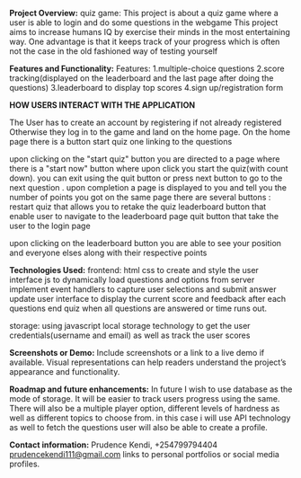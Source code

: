 **Project Overview:**
quiz game:
This project is about a quiz game where a user is able to login and do some questions in the webgame 
This project aims to increase humans IQ by exercise their minds in the most entertaining way.
One advantage is that it keeps track of your progress which is often not the case in the old fashioned way of testing yourself

**Features and Functionality:**
Features:
1.multiple-choice questions
2.score tracking(displayed on the leaderboard and the last page after doing the questions)
3.leaderboard to display top scores
4.sign up/registration form 


**HOW USERS INTERACT WITH THE APPLICATION**

The User has to create an account by registering if not already registered
Otherwise they log in to the game and land on the home page.
On the home page there is a  button start quiz one linking to the questions
                                            
                                        



upon clicking on the "start quiz" button you are directed to a page where there is a "start now" button where upon click you start the quiz(with count down). you can exit using the quit button or press next button to go to the next question . 
upon completion a page is displayed to you and tell you the number of points you got
on the same page there are several buttons :
                                             restart quiz that allows you to retake the quiz
                                             leaderboard button that enable user to navigate to the leaderboard page
                                             quit button that take the user to the login page


upon clicking on the leaderboard button you are able to see your position and everyone elses along with their respective points

**Technologies Used:**
frontend: html css to create and style the user interface 
           js to dynamically load questions and options from server
           implement event handlers to capture user selections and submit answer
           update user interface to display the current score and feedback after each questions
           end quiz when all questions are answered or time runs out.

storage: using javascript local storage technology to get the user credentials(username and email) as well as track the user scores




**Screenshots or Demo:**
Include screenshots or a link to a live demo if available. Visual representations can help readers understand the project’s appearance and functionality.


**Roadmap and future enhancements:**
In future I wish to use database as the mode of storage. It will be easier to track users progress using the same.
There will also be a multiple player option, different levels of hardness as well as different topics to choose from.
in this case i will use API technology as well to fetch the questions
user will also be able to create a profile.



**Contact information:**
Prudence Kendi,
+254799794404
prudencekendi111@gmail.com
links to personal portfolios or social media profiles.